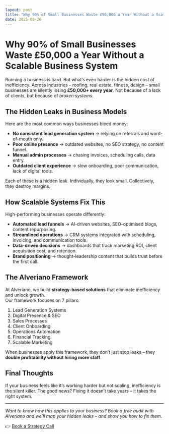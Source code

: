 ```yaml
---
layout: post
title: "Why 90% of Small Businesses Waste £50,000 a Year Without a Scalable Business System"
date: 2025-08-26
---
```


# Why 90% of Small Businesses Waste £50,000 a Year Without a Scalable Business System

Running a business is hard. But what’s even harder is the hidden cost of inefficiency. Across industries – roofing, real estate, fitness, design – small businesses are silently losing **£50,000+ every year**. Not because of a lack of clients, but because of *broken systems*.

## The Hidden Leaks in Business Models

Here are the most common ways businesses bleed money:
- **No consistent lead generation system** → relying on referrals and word-of-mouth only.  
- **Poor online presence** → outdated websites, no SEO strategy, no content funnel.  
- **Manual admin processes** → chasing invoices, scheduling calls, data entry.  
- **Outdated client experience** → slow onboarding, poor communication, lack of digital tools.  

Each of these is a hidden leak. Individually, they look small. Collectively, they destroy margins.

## How Scalable Systems Fix This

High-performing businesses operate differently:
- **Automated lead funnels** → AI-driven websites, SEO-optimised blogs, content repurposing.  
- **Streamlined operations** → CRM systems integrated with scheduling, invoicing, and communication tools.  
- **Data-driven decisions** → dashboards that track marketing ROI, client acquisition cost, and retention.  
- **Brand positioning** → thought-leadership content that builds trust before the first call.  

## The Alveriano Framework

At Alveriano, we build **strategy-based solutions** that eliminate inefficiency and unlock growth.  
Our framework focuses on 7 pillars:  
1. Lead Generation Systems  
2. Digital Presence & SEO  
3. Sales Processes  
4. Client Onboarding  
5. Operations Automation  
6. Financial Tracking  
7. Scalable Marketing  

When businesses apply this framework, they don’t just stop leaks – they **double profitability without hiring more staff**.

## Final Thoughts

If your business feels like it’s working harder but not scaling, inefficiency is the silent killer. The good news? Fixing it doesn’t take years – it takes the right system.

---

*Want to know how this applies to your business? Book a free audit with Alveriano and we’ll map your hidden leaks – and show you how to fix them.*  

👉 [Book a Strategy Call](#)  
